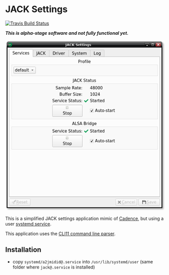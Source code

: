 # JACK Settings

[![Travis Build Status](https://img.shields.io/travis/com/azdrums/JACKSettings.svg?label=Linux&style=popout&logo=travis)](https://travis-ci.com/azdrums/JACKSettings)

***This is alpha-stage software and not fully functional yet.***

![](screenshot.png)

This is a simplified JACK settings application mimic of [Cadence],
but using a user [systemd service].

This application uses the [CLI11 command line parser].

## Installation

- copy `systemd/a2jmidid@.service` into `/usr/lib/systemd/user` (same folder
	where `jack@.service` is installed)

[Cadence]: https://kx.studio/Applications:Cadence
[systemd service]: https://github.com/jackaudio/jack2/tree/master/systemd
[CLI11 command line parser]: https://github.com/CLIUtils/CLI11
